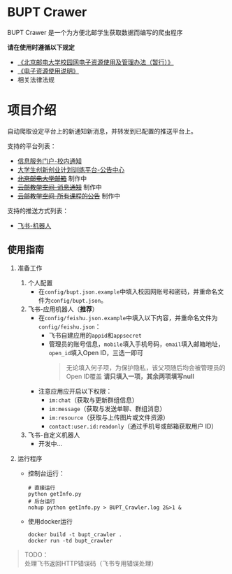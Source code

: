 # BUPT Crawer

BUPT Crawer 是一个为方便北邮学生获取数据而编写的爬虫程序

**请在使用时遵循以下规定**
- [《北京邮电大学校园网电子资源使用及管理办法（暂行）》](https://lib.bupt.edu.cn/a/ziyuan/dianziziyuan/guanlibanfa/)
- [《电子资源使用说明》](https://lib.bupt.edu.cn/a/ziyuan/dianziziyuan/banquanshuoming/)
- 相关法律法规

# 项目介绍

自动爬取设定平台上的新通知新消息，并转发到已配置的推送平台上。

支持的平台列表：
- [信息服务门户-校内通知](http://my.bupt.edu.cn/list.jsp?urltype=tree.TreeTempUrl&wbtreeid=1154)
- [大学生创新创业计划训练平台-公告中心](https://win.bupt.edu.cn/note.do)
- ~~[北京邮电大学邮箱](https://mail.bupt.edu.cn/)~~ 制作中
- ~~[云邮教学空间-消息通知](https://ucloud.bupt.edu.cn/uclass/index.html#/set/notice_fullpage)~~ 制作中
- ~~[云邮教学空间-所有课程的公告](https://ucloud.bupt.edu.cn/uclass/index.html#/student/myCourse)~~ 制作中

支持的推送方式列表：
- [飞书-机器人](https://open.feishu.cn/document/client-docs/bot-v3/bot-overview)

## 使用指南

1. 准备工作
   1. 个人配置
      - 在`config/bupt.json.example`中填入校园网账号和密码，并重命名文件为`config/bupt.json`。
   2. 飞书-应用机器人（**推荐**）
      - 在`config/feishu.json.example`中填入以下内容，并重命名文件为`config/feishu.json`：
        - 飞书自建应用的`appid`和`appsecret`
        - 管理员的账号信息，`mobile`填入手机号码，`email`填入邮箱地址，`open_id`填入Open ID，三选一即可
            > 无论填入何子项，为保护隐私，该父项随后均会被管理员的Open ID覆盖
            > **请只填入一项，其余两项填写null**
      - 注意应用应开启以下权限：
        - `im:chat`（获取与更新群组信息）
        - `im:message`（获取与发送单聊、群组消息）
        - `im:resource`（获取与上传图片或文件资源）
        - `contact:user.id:readonly`（通过手机号或邮箱获取用户 ID）
   3. 飞书-自定义机器人
      - 开发中... 
   
2. 运行程序
   - 控制台运行：
      ```shell
      # 直接运行
      python getInfo.py
      # 后台运行
      nohup python getInfo.py > BUPT_Crawler.log 2&>1 &
      ```
   - 使用docker运行
      ```shell
      docker build -t bupt_crawler .
      docker run -td bupt_crawler
      ```


> TODO：\
> 处理飞书返回HTTP错误码（飞书专用错误处理） 